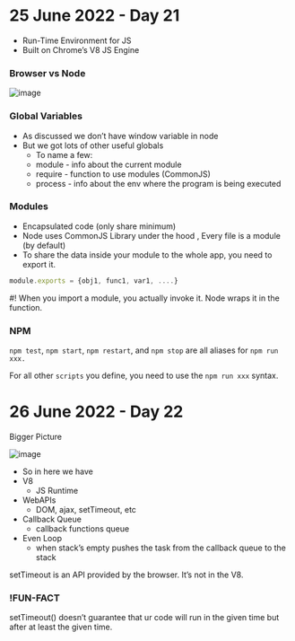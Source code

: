# 25 June 2022 - Day 21

- Run-Time Environment for JS
- Built on Chrome’s V8 JS Engine

### Browser vs Node

![image](https://user-images.githubusercontent.com/66965591/175787385-c45f6ccd-fec9-417b-a853-5d41acde048d.png)


### Global Variables

- As discussed we don’t have window variable in node
- But we got lots of other useful globals
    - To name a few:
    - module - info about the current module
    - require - function to use modules (CommonJS)
    - process - info about the env where the program is being executed

### Modules

- Encapsulated code (only share minimum)
- Node uses CommonJS Library under the hood , Every file is a module (by default)
- To share the data inside your module to the whole app, you need to export it.

```jsx
module.exports = {obj1, func1, var1, ....}
```

#! When you import a module, you actually invoke it.
Node wraps it in the function.

### NPM

`npm test`, `npm start`, `npm restart`, and `npm stop` are all aliases for `npm run xxx.`

For all other `scripts` you define, you need to use the `npm run xxx` syntax.

# 26 June 2022 - Day 22

Bigger Picture

![image](https://user-images.githubusercontent.com/66965591/175835464-ebb5fd6d-341b-40f0-928a-a7fe5212d011.png)

- So in here we have
- V8
    - JS Runtime
- WebAPIs
    - DOM, ajax, setTimeout, etc
- Callback Queue
    - callback functions queue
- Even Loop
    - when stack’s empty pushes the task from the callback queue to the stack

setTimeout is an API provided by the browser. It’s not in the V8. 

### !FUN-FACT

setTimeout() doesn’t guarantee that ur code will run in the given time but after at least the given time.
